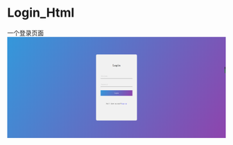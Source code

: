 # Login_Html
一个登录页面
![image](https://github.com/MiniChenHao/Login_Html/blob/master/IMG/%E4%BC%81%E4%B8%9A%E5%BE%AE%E4%BF%A1%E6%88%AA%E5%9B%BE_15857337838763.png)
